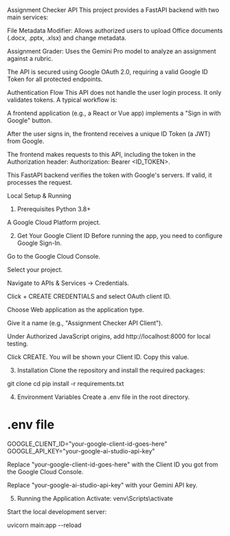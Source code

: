Assignment Checker API
This project provides a FastAPI backend with two main services:

File Metadata Modifier: Allows authorized users to upload Office documents (.docx, .pptx, .xlsx) and change metadata.

Assignment Grader: Uses the Gemini Pro model to analyze an assignment against a rubric.

The API is secured using Google OAuth 2.0, requiring a valid Google ID Token for all protected endpoints.

Authentication Flow
This API does not handle the user login process. It only validates tokens. A typical workflow is:

A frontend application (e.g., a React or Vue app) implements a "Sign in with Google" button.

After the user signs in, the frontend receives a unique ID Token (a JWT) from Google.

The frontend makes requests to this API, including the token in the Authorization header: Authorization: Bearer <ID_TOKEN>.

This FastAPI backend verifies the token with Google's servers. If valid, it processes the request.

Local Setup & Running
1. Prerequisites
Python 3.8+

A Google Cloud Platform project.

2. Get Your Google Client ID
Before running the app, you need to configure Google Sign-In.

Go to the Google Cloud Console.

Select your project.

Navigate to APIs & Services -> Credentials.

Click + CREATE CREDENTIALS and select OAuth client ID.

Choose Web application as the application type.

Give it a name (e.g., "Assignment Checker API Client").

Under Authorized JavaScript origins, add http://localhost:8000 for local testing.

Click CREATE. You will be shown your Client ID. Copy this value.

3. Installation
Clone the repository and install the required packages:

git clone <your-repo-url>
cd <your-repo-directory>
pip install -r requirements.txt

4. Environment Variables
Create a .env file in the root directory.

# .env file
GOOGLE_CLIENT_ID="your-google-client-id-goes-here"
GOOGLE_API_KEY="your-google-ai-studio-api-key"

Replace "your-google-client-id-goes-here" with the Client ID you got from the Google Cloud Console.

Replace "your-google-ai-studio-api-key" with your Gemini API key.

5. Running the Application
Activate: venv\Scripts\activate

Start the local development server:

uvicorn main:app --reload
